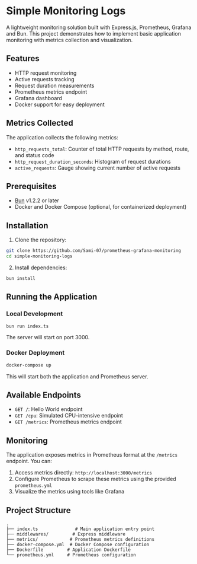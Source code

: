 # Simple Monitoring Logs

A lightweight monitoring solution built with Express.js, Prometheus, Grafana and Bun. This project demonstrates how to implement basic application monitoring with metrics collection and visualization.

## Features

- HTTP request monitoring
- Active requests tracking
- Request duration measurements
- Prometheus metrics endpoint
- Grafana dashboard
- Docker support for easy deployment

## Metrics Collected

The application collects the following metrics:

- `http_requests_total`: Counter of total HTTP requests by method, route, and status code
- `http_request_duration_seconds`: Histogram of request durations
- `active_requests`: Gauge showing current number of active requests

## Prerequisites

- [Bun](https://bun.sh) v1.2.2 or later
- Docker and Docker Compose (optional, for containerized deployment)

## Installation

1. Clone the repository:
```bash
git clone https://github.com/Sami-07/prometheus-grafana-monitoring
cd simple-monitoring-logs
```

2. Install dependencies:
```bash
bun install
```

## Running the Application

### Local Development

```bash
bun run index.ts
```

The server will start on port 3000.

### Docker Deployment

```bash
docker-compose up
```

This will start both the application and Prometheus server.

## Available Endpoints

- `GET /`: Hello World endpoint
- `GET /cpu`: Simulated CPU-intensive endpoint
- `GET /metrics`: Prometheus metrics endpoint

## Monitoring

The application exposes metrics in Prometheus format at the `/metrics` endpoint. You can:

1. Access metrics directly: `http://localhost:3000/metrics`
2. Configure Prometheus to scrape these metrics using the provided `prometheus.yml`
3. Visualize the metrics using tools like Grafana

## Project Structure

```
.
├── index.ts              # Main application entry point
├── middlewares/         # Express middleware
├── metrics/            # Prometheus metrics definitions
├── docker-compose.yml  # Docker Compose configuration
├── Dockerfile         # Application Dockerfile
└── prometheus.yml     # Prometheus configuration
```
